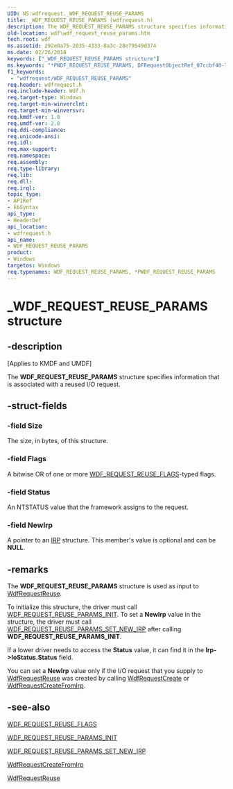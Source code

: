 ```yaml
---
UID: NS:wdfrequest._WDF_REQUEST_REUSE_PARAMS
title: _WDF_REQUEST_REUSE_PARAMS (wdfrequest.h)
description: The WDF_REQUEST_REUSE_PARAMS structure specifies information that is associated with a reused I/O request.
old-location: wdf\wdf_request_reuse_params.htm
tech.root: wdf
ms.assetid: 292e8a75-2035-4333-8a3c-28e79549d374
ms.date: 02/26/2018
keywords: ["_WDF_REQUEST_REUSE_PARAMS structure"]
ms.keywords: "*PWDF_REQUEST_REUSE_PARAMS, DFRequestObjectRef_07ccbf40-797b-41c5-9f81-87c1494a69ce.xml, PWDF_REQUEST_REUSE_PARAMS, PWDF_REQUEST_REUSE_PARAMS structure pointer, WDF_REQUEST_REUSE_PARAMS, WDF_REQUEST_REUSE_PARAMS structure, _WDF_REQUEST_REUSE_PARAMS, kmdf.wdf_request_reuse_params, wdf.wdf_request_reuse_params, wdfrequest/PWDF_REQUEST_REUSE_PARAMS, wdfrequest/WDF_REQUEST_REUSE_PARAMS"
f1_keywords:
 - "wdfrequest/WDF_REQUEST_REUSE_PARAMS"
req.header: wdfrequest.h
req.include-header: Wdf.h
req.target-type: Windows
req.target-min-winverclnt: 
req.target-min-winversvr: 
req.kmdf-ver: 1.0
req.umdf-ver: 2.0
req.ddi-compliance: 
req.unicode-ansi: 
req.idl: 
req.max-support: 
req.namespace: 
req.assembly: 
req.type-library: 
req.lib: 
req.dll: 
req.irql: 
topic_type:
- APIRef
- kbSyntax
api_type:
- HeaderDef
api_location:
- wdfrequest.h
api_name:
- WDF_REQUEST_REUSE_PARAMS
product:
- Windows
targetos: Windows
req.typenames: WDF_REQUEST_REUSE_PARAMS, *PWDF_REQUEST_REUSE_PARAMS
---
```


# _WDF_REQUEST_REUSE_PARAMS structure


## -description


<p class="CCE_Message">[Applies to KMDF and UMDF]</p>

The <b>WDF_REQUEST_REUSE_PARAMS</b> structure specifies information that is associated with a reused I/O request.


## -struct-fields




### -field Size

The size, in bytes, of this structure.


### -field Flags

A bitwise OR of one or more <a href="https://docs.microsoft.com/windows-hardware/drivers/ddi/wdfrequest/ne-wdfrequest-_wdf_request_reuse_flags">WDF_REQUEST_REUSE_FLAGS</a>-typed flags.


### -field Status

An NTSTATUS value that the framework assigns to the request.


### -field NewIrp

A pointer to an <a href="https://docs.microsoft.com/windows-hardware/drivers/ddi/wdm/ns-wdm-_irp">IRP</a> structure. This member's value is optional and can be <b>NULL</b>. 


## -remarks



The <b>WDF_REQUEST_REUSE_PARAMS</b> structure is used as input to <a href="https://docs.microsoft.com/windows-hardware/drivers/ddi/wdfrequest/nf-wdfrequest-wdfrequestreuse">WdfRequestReuse</a>.

To initialize this structure, the driver must call <a href="https://docs.microsoft.com/windows-hardware/drivers/ddi/wdfrequest/nf-wdfrequest-wdf_request_reuse_params_init">WDF_REQUEST_REUSE_PARAMS_INIT</a>. To set a <b>NewIrp</b> value in the structure, the driver must call <a href="https://docs.microsoft.com/windows-hardware/drivers/ddi/wdfrequest/nf-wdfrequest-wdf_request_reuse_params_set_new_irp">WDF_REQUEST_REUSE_PARAMS_SET_NEW_IRP</a> after calling <b>WDF_REQUEST_REUSE_PARAMS_INIT</b>.

If a lower driver needs to access the <b>Status</b> value, it can find it in the <b>Irp->IoStatus.Status</b> field.

You can set a <b>NewIrp</b> value only if the I/O request that you supply to <a href="https://docs.microsoft.com/windows-hardware/drivers/ddi/wdfrequest/nf-wdfrequest-wdfrequestreuse">WdfRequestReuse</a> was created by calling <a href="https://docs.microsoft.com/windows-hardware/drivers/ddi/wdfrequest/nf-wdfrequest-wdfrequestcreate">WdfRequestCreate</a> or <a href="https://docs.microsoft.com/windows-hardware/drivers/ddi/wdfrequest/nf-wdfrequest-wdfrequestcreatefromirp">WdfRequestCreateFromIrp</a>.




## -see-also




<a href="https://docs.microsoft.com/windows-hardware/drivers/ddi/wdfrequest/ne-wdfrequest-_wdf_request_reuse_flags">WDF_REQUEST_REUSE_FLAGS</a>



<a href="https://docs.microsoft.com/windows-hardware/drivers/ddi/wdfrequest/nf-wdfrequest-wdf_request_reuse_params_init">WDF_REQUEST_REUSE_PARAMS_INIT</a>



<a href="https://docs.microsoft.com/windows-hardware/drivers/ddi/wdfrequest/nf-wdfrequest-wdf_request_reuse_params_set_new_irp">WDF_REQUEST_REUSE_PARAMS_SET_NEW_IRP</a>



<a href="https://docs.microsoft.com/windows-hardware/drivers/ddi/wdfrequest/nf-wdfrequest-wdfrequestcreatefromirp">WdfRequestCreateFromIrp</a>



<a href="https://docs.microsoft.com/windows-hardware/drivers/ddi/wdfrequest/nf-wdfrequest-wdfrequestreuse">WdfRequestReuse</a>
 

 

